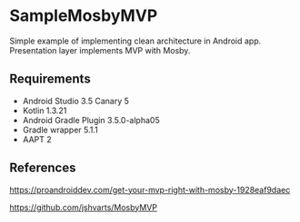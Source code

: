 # SampleMosbyMVP
Simple example of implementing clean architecture in Android app. Presentation layer implements MVP with Mosby.

## Requirements
* Android Studio 3.5 Canary 5
* Kotlin 1.3.21
* Android Gradle Plugin 3.5.0-alpha05
* Gradle wrapper 5.1.1
* AAPT 2

## References
https://proandroiddev.com/get-your-mvp-right-with-mosby-1928eaf9daec

https://github.com/jshvarts/MosbyMVP
